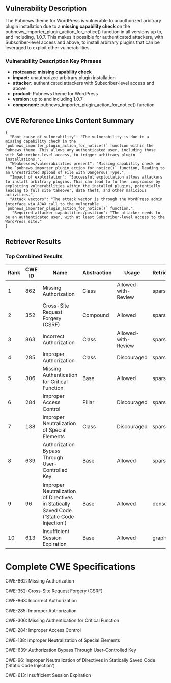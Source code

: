 ## Vulnerability Description
The Pubnews theme for WordPress is vulnerable to unauthorized arbitrary plugin installation due to a **missing capability check** on the pubnews_importer_plugin_action_for_notice() function in all versions up to, and including, 1.0.7. This makes it possible for authenticated attackers, with Subscriber-level access and above, to install arbitrary plugins that can be leveraged to exploit other vulnerabilities.

### Vulnerability Description Key Phrases
- **rootcause:** **missing capability check**
- **impact:** unauthorized arbitrary plugin installation
- **attacker:** authenticated attackers with Subscriber-level access and above
- **product:** Pubnews theme for WordPress
- **version:** up to and including 1.0.7
- **component:** pubnews_importer_plugin_action_for_notice() function

## CVE Reference Links Content Summary
```
{
  "Root cause of vulnerability": "The vulnerability is due to a missing capability check in the `pubnews_importer_plugin_action_for_notice()` function within the Pubnews theme. This allows any authenticated user, including those with Subscriber-level access, to trigger arbitrary plugin installations.",
  "Weaknesses/vulnerabilities present": "Missing capability check on the `pubnews_importer_plugin_action_for_notice()` function, leading to an Unrestricted Upload of File with Dangerous Type.",
  "Impact of exploitation": "Successful exploitation allows attackers to install arbitrary plugins. This can lead to further compromise by exploiting vulnerabilities within the installed plugins, potentially leading to full site takeover, data theft, and other malicious activities.",
  "Attack vectors": "The attack vector is through the WordPress admin interface via AJAX call to the vulnerable `pubnews_importer_plugin_action_for_notice()` function.",
   "Required attacker capabilities/position": "The attacker needs to be an authenticated user, with at least Subscriber-level access to the WordPress site."
}
```

## Retriever Results

### Top Combined Results

| Rank | CWE ID | Name | Abstraction | Usage  | Retrievers | Individual Scores |
|------|--------|------|-------------|-------|------------|-------------------|
| 1 | 862 | Missing Authorization | Class | Allowed-with-Review | sparse | 0.426 |
| 2 | 352 | Cross-Site Request Forgery (CSRF) | Compound | Allowed | sparse | 0.415 |
| 3 | 863 | Incorrect Authorization | Class | Allowed-with-Review | sparse | 0.400 |
| 4 | 285 | Improper Authorization | Class | Discouraged | sparse | 0.385 |
| 5 | 306 | Missing Authentication for Critical Function | Base | Allowed | sparse | 0.374 |
| 6 | 284 | Improper Access Control | Pillar | Discouraged | sparse | 0.358 |
| 7 | 138 | Improper Neutralization of Special Elements | Class | Discouraged | sparse | 0.351 |
| 8 | 639 | Authorization Bypass Through User-Controlled Key | Base | Allowed | sparse | 0.349 |
| 9 | 96 | Improper Neutralization of Directives in Statically Saved Code ('Static Code Injection') | Base | Allowed | dense | 0.496 |
| 10 | 613 | Insufficient Session Expiration | Base | Allowed | graph | 0.002 |



# Complete CWE Specifications

CWE-862: Missing Authorization

CWE-352: Cross-Site Request Forgery (CSRF)

CWE-863: Incorrect Authorization

CWE-285: Improper Authorization

CWE-306: Missing Authentication for Critical Function

CWE-284: Improper Access Control

CWE-138: Improper Neutralization of Special Elements

CWE-639: Authorization Bypass Through User-Controlled Key

CWE-96: Improper Neutralization of Directives in Statically Saved Code ('Static Code Injection')

CWE-613: Insufficient Session Expiration